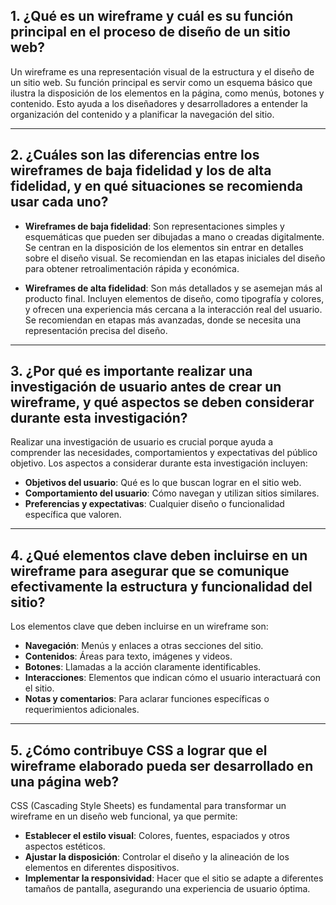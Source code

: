 ## 1. ¿Qué es un wireframe y cuál es su función principal en el proceso de diseño de un sitio web?

Un wireframe es una representación visual de la estructura y el diseño de un sitio web. Su función principal es servir como un esquema básico que ilustra la disposición de los elementos en la página, como menús, botones y contenido. Esto ayuda a los diseñadores y desarrolladores a entender la organización del contenido y a planificar la navegación del sitio.

---

## 2. ¿Cuáles son las diferencias entre los wireframes de baja fidelidad y los de alta fidelidad, y en qué situaciones se recomienda usar cada uno?

- **Wireframes de baja fidelidad**: Son representaciones simples y esquemáticas que pueden ser dibujadas a mano o creadas digitalmente. Se centran en la disposición de los elementos sin entrar en detalles sobre el diseño visual. Se recomiendan en las etapas iniciales del diseño para obtener retroalimentación rápida y económica.

- **Wireframes de alta fidelidad**: Son más detallados y se asemejan más al producto final. Incluyen elementos de diseño, como tipografía y colores, y ofrecen una experiencia más cercana a la interacción real del usuario. Se recomiendan en etapas más avanzadas, donde se necesita una representación precisa del diseño.

---

## 3. ¿Por qué es importante realizar una investigación de usuario antes de crear un wireframe, y qué aspectos se deben considerar durante esta investigación?

Realizar una investigación de usuario es crucial porque ayuda a comprender las necesidades, comportamientos y expectativas del público objetivo. Los aspectos a considerar durante esta investigación incluyen:

- **Objetivos del usuario**: Qué es lo que buscan lograr en el sitio web.
- **Comportamiento del usuario**: Cómo navegan y utilizan sitios similares.
- **Preferencias y expectativas**: Cualquier diseño o funcionalidad específica que valoren.

---

## 4. ¿Qué elementos clave deben incluirse en un wireframe para asegurar que se comunique efectivamente la estructura y funcionalidad del sitio?

Los elementos clave que deben incluirse en un wireframe son:

- **Navegación**: Menús y enlaces a otras secciones del sitio.
- **Contenidos**: Áreas para texto, imágenes y videos.
- **Botones**: Llamadas a la acción claramente identificables.
- **Interacciones**: Elementos que indican cómo el usuario interactuará con el sitio.
- **Notas y comentarios**: Para aclarar funciones específicas o requerimientos adicionales.

---

## 5. ¿Cómo contribuye CSS a lograr que el wireframe elaborado pueda ser desarrollado en una página web?

CSS (Cascading Style Sheets) es fundamental para transformar un wireframe en un diseño web funcional, ya que permite:

- **Establecer el estilo visual**: Colores, fuentes, espaciados y otros aspectos estéticos.
- **Ajustar la disposición**: Controlar el diseño y la alineación de los elementos en diferentes dispositivos.
- **Implementar la responsividad**: Hacer que el sitio se adapte a diferentes tamaños de pantalla, asegurando una experiencia de usuario óptima.

